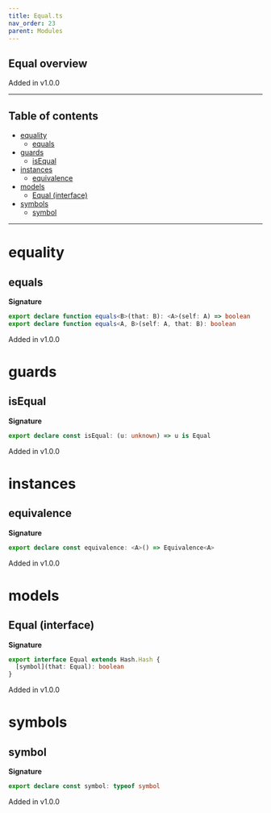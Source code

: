 ```yaml
---
title: Equal.ts
nav_order: 23
parent: Modules
---
```


## Equal overview

Added in v1.0.0

---

<h2 class="text-delta">Table of contents</h2>

- [equality](#equality)
  - [equals](#equals)
- [guards](#guards)
  - [isEqual](#isequal)
- [instances](#instances)
  - [equivalence](#equivalence)
- [models](#models)
  - [Equal (interface)](#equal-interface)
- [symbols](#symbols)
  - [symbol](#symbol)

---

# equality

## equals

**Signature**

```ts
export declare function equals<B>(that: B): <A>(self: A) => boolean
export declare function equals<A, B>(self: A, that: B): boolean
```

Added in v1.0.0

# guards

## isEqual

**Signature**

```ts
export declare const isEqual: (u: unknown) => u is Equal
```

Added in v1.0.0

# instances

## equivalence

**Signature**

```ts
export declare const equivalence: <A>() => Equivalence<A>
```

Added in v1.0.0

# models

## Equal (interface)

**Signature**

```ts
export interface Equal extends Hash.Hash {
  [symbol](that: Equal): boolean
}
```

Added in v1.0.0

# symbols

## symbol

**Signature**

```ts
export declare const symbol: typeof symbol
```

Added in v1.0.0
